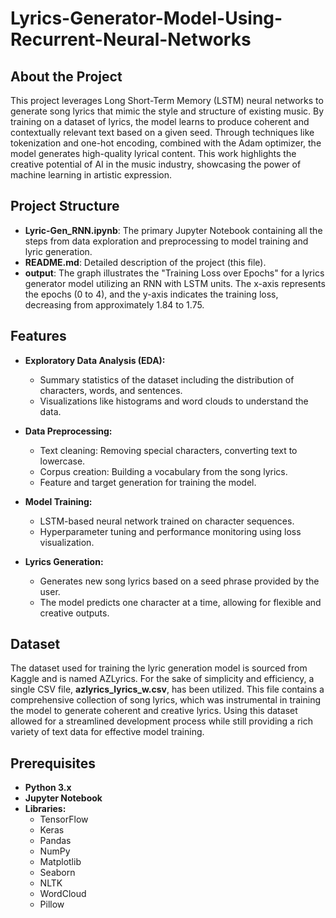 # Lyrics-Generator-Model-Using-Recurrent-Neural-Networks



## About the Project

This project leverages Long Short-Term Memory (LSTM) neural networks to generate song lyrics that mimic the style and structure of existing music. By training on a dataset of lyrics, the model learns to produce coherent and contextually relevant text based on a given seed. Through techniques like tokenization and one-hot encoding, combined with the Adam optimizer, the model generates high-quality lyrical content. This work highlights the creative potential of AI in the music industry, showcasing the power of machine learning in artistic expression.


## Project Structure

- **Lyric-Gen_RNN.ipynb**: The primary Jupyter Notebook containing all the steps from data exploration and preprocessing to model training and lyric generation.
- **README.md**: Detailed description of the project (this file).
- **output**: The graph illustrates the "Training Loss over Epochs" for a lyrics 
generator model utilizing an RNN with LSTM units. The x-axis 
represents the epochs (0 to 4), and the y-axis indicates the training loss, 
decreasing from approximately 1.84 to 1.75.

## Features

- **Exploratory Data Analysis (EDA):**
  - Summary statistics of the dataset including the distribution of characters, words, and sentences.
  - Visualizations like histograms and word clouds to understand the data.
  
- **Data Preprocessing:**
  - Text cleaning: Removing special characters, converting text to lowercase.
  - Corpus creation: Building a vocabulary from the song lyrics.
  - Feature and target generation for training the model.
  
- **Model Training:**
  - LSTM-based neural network trained on character sequences.
  - Hyperparameter tuning and performance monitoring using loss visualization.
  
- **Lyrics Generation:**
  - Generates new song lyrics based on a seed phrase provided by the user.
  - The model predicts one character at a time, allowing for flexible and creative outputs.

## Dataset
The dataset used for training the lyric generation model is sourced from Kaggle and is named AZLyrics. For the sake of simplicity and efficiency, a single CSV file, **azlyrics_lyrics_w.csv**, has been utilized. This file contains a comprehensive collection of song lyrics, which was instrumental in training the model to generate coherent and creative lyrics. Using this dataset allowed for a streamlined development process while still providing a rich variety of text data for effective model training.

 ## Prerequisites

- **Python 3.x**
- **Jupyter Notebook**
- **Libraries:**
  - TensorFlow
  - Keras
  - Pandas
  - NumPy
  - Matplotlib
  - Seaborn
  - NLTK
  - WordCloud
  - Pillow
